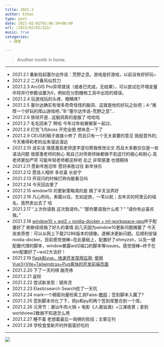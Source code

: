 ```yaml
---
title: 2021-2
author: Ethan
type: post
date: 2021-02-02T03:06:59+00:00
url: /2021/02/02/322/
music: true
categories:
  - 随笔

---
```

> Another month in home.


<!--more-->

<meting-js
	server="netease"
	type="song"
	id="1299795411">
</meting-js>

------------

- 2021.2.1 重新拾起塞尔达传说：荒野之息。游戏是好游戏，以前没有好好玩~
- 2021.2.2 二月春风似剪刀
- 2021.2.3 ArcGIS Pro异常错误（或者已完成，无结果），可以尝试在环境变量中将并行参数设置为0，例如在分割栅格工具中出现的错误。
- 2021.2.4 玩游戏玩的头疼、眼睛疼?
- 2021.2.5 塞尔达确实有很多奇奇怪怪的脑洞、这就是他的好玩之处吧；A:“推荐一个好玩的爬山游戏吧、”B:“塞尔达传说-荒野之息”...
- 2021.2.6 铁球开道...这脑洞真的是服了 哈哈哈
- 2021.2.7 毛毛回来了 啊哈 今年过年和舅舅家一起过、
- 2021.2.8 打完飞鸟boss 开完全图 想休息一下了
- 2021.2.9 CEUS的稿子直接小修了 而且只有一个无关紧要的意见 我挺意外的; 今天难得和老妈出来溜达溜达
- 2021.2.10 说实话 很感激高老师逐字逐句帮我修改论文 而且大多数仅仅是一些语法问题 很感激老师的耐心 我自己对师弟师妹都做不到这行的细心和耐心 高老师更加严苛 可能年轻老师都这样吧 总之 非常感激 也很期待
- 2021.2.11 愿新年胜旧年 愿将来胜过往 新年快乐
- 2021.2.12 愿佳人相伴 多欢喜 长安宁
- 2021.2.13 开双闪的时候打转向能看见吗
- 2021.2.14 今天回店里了
- 2021.2.15 window10 的更新策略真的是 搞了半天没弄好
- 2021.2.16 凡心所向，素履以往，生如逆旅，一苇以航；去年买的阿里云的域名，竟然卖出去了 哈
- 2021.2.17 “上次你请我 这次我请你。” “那你要请我什么呢？” “请你务必喜欢我。”
- 2021.2.18 [window10 + wsl2 + nvidia-docker + ml-workspace-gpu](https://docs.nvidia.com/cuda/wsl-user-guide/index.html)终于配置好了 断断续续搞了好久的事情 前几天因为window10更新问题搁置了 今天突发奇想：可以从网上下载21286版本的镜像。遂解决更新问题。后顺利安装nvidia-docker。目前感觉很棒~在此基础上，配置好了ohmyzsh，以及一键配置代理的脚本，window暴露wsl2端口的脚本等issues。感觉很棒~终于在win配置好了~wsl2大法好！
- 2021.2.19 [flask和vue，快速开发常用应用](https://baiyue.one/archives/1694.html); [使用Vue3+Vite+Tailwindcss+Pug爽快的开发前端页面](https://baiyue.one/archives/1696.html)
- 2021.2.20 下了一天的棋 脑壳疼
- 2021.2.21 返校
- 2021.2.22 尝试新发型：钢夹烫
- 2021.2.23 Elasticsearch Search挖了一天坑
- 2021.2.24 mark一个稠密向量检索工具Faiss-[教程](https://blog.csdn.net/bitcarmanlee/article/details/106447629)；签到脚本入魔了?
- 2021.2.25 签到脚本优化了下，把js和py的两个签到库整合到一个库。
- 2021.2.26 元宵节：潮汕牛肉火锅 + 电影《人潮汹涌》+江滩夜景；拿到worldview2数据不知道怎么用
- 2021.2.27 睡不着 老想着最后一局棋的败招；文章见刊
- 2021.2.28 学校食堂新开的拌面蛮好吃的



------------

![](https://images.pexels.com/photos/3208624/pexels-photo-3208624.jpeg?crop=entropy&cs=srgb&dl=pexels-wallace-chuck-3208624.jpg&fit=crop&fm=jpg&h=1973&w=1920)